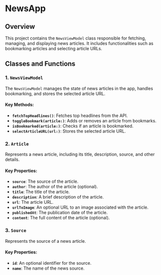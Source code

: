 # NewsApp

## Overview
This project contains the `NewsViewModel` class responsible for fetching, managing, and displaying news articles. It includes functionalities such as bookmarking articles and selecting article URLs.

## Classes and Functions

### 1. **`NewsViewModel`**
The `NewsViewModel` manages the state of news articles in the app, handles bookmarking, and stores the selected article URL.

#### Key Methods:
- **`fetchTopHeadlines()`**: Fetches top headlines from the API.
- **`toggleBookmark(article:)`**: Adds or removes an article from bookmarks.
- **`isBookmarked(article:)`**: Checks if an article is bookmarked.
- **`selectArticleURL(url:)`**: Stores the selected article URL.

### 2. **`Article`**
Represents a news article, including its title, description, source, and other details.

#### Key Properties:
- **`source`**: The source of the article.
- **`author`**: The author of the article (optional).
- **`title`**: The title of the article.
- **`description`**: A brief description of the article.
- **`url`**: The article URL.
- **`urlToImage`**: An optional URL to an image associated with the article.
- **`publishedAt`**: The publication date of the article.
- **`content`**: The full content of the article (optional).

### 3. **`Source`**
Represents the source of a news article.

#### Key Properties:
- **`id`**: An optional identifier for the source.
- **`name`**: The name of the news source.

